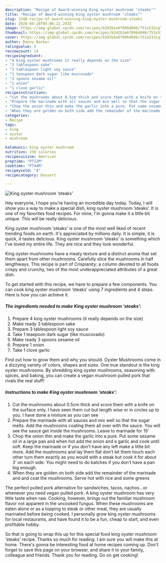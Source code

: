 ```yaml
---
description: "Recipe of Award-winning King oyster mushroom ‘steaks’"
title: "Recipe of Award-winning King oyster mushroom ‘steaks’"
slug: 1348-recipe-of-award-winning-king-oyster-mushroom-steaks
date: 2020-04-28T05:06:22.243Z
image: https://img-global.cpcdn.com/recipes/b342b1e6f896d046/751x532cq70/king-oyster-mushroom-steaks-recipe-main-photo.jpg
thumbnail: https://img-global.cpcdn.com/recipes/b342b1e6f896d046/751x532cq70/king-oyster-mushroom-steaks-recipe-main-photo.jpg
cover: https://img-global.cpcdn.com/recipes/b342b1e6f896d046/751x532cq70/king-oyster-mushroom-steaks-recipe-main-photo.jpg
author: Danny Barker
ratingvalue: 5
reviewcount: 14
recipeingredient:
- "4 king oyster mushrooms it really depends on the size"
- "3 tablespoon sake"
- "3 tablespoon light soy sauce"
- "1 teaspoon dark sugar like muscovado"
- "3 spoons sesame oil"
- "1 onion"
- "1 clove garlic"
recipeinstructions:
- "Cut the mushrooms about 0.5cm thick and score them with a knife on the surface only. I have seen them cut but length wise or in circles up to you. I have done a mixture as you can see"
- "Prepare the marinade with all sauces and mix well so that the sugar melts. Add the mushrooms coating them all over with the sauce. You will see the sauce get inside the mushrooms. Leave to marinade for 15’"
- "Chop the onion thin and make the garlic into a pure. Put some sesame oil in a large pan and when hot add the onion and e garlic and cook until soft. Keep the marinade or if you don’t have any left make a little bit more. Add the mushrooms and lay them flat don’t let them touch each other turn them exactly as you would with a steak but cook it for about 3’ on each side. You might need to do batches if you don’t have a pan big enough."
- "When they are golden on both side add the remainder of the marinade and and coat the mushrooms. Serve hot with rice and some greens"
categories:
- Recipe
tags:
- king
- oyster
- mushroom

katakunci: king oyster mushroom 
nutrition: 259 calories
recipecuisine: American
preptime: "PT12M"
cooktime: "PT44M"
recipeyield: "4"
recipecategory: Dessert

---
```



![King oyster mushroom ‘steaks’](https://img-global.cpcdn.com/recipes/b342b1e6f896d046/751x532cq70/king-oyster-mushroom-steaks-recipe-main-photo.jpg)

Hey everyone, I hope you're having an incredible day today. Today, I will show you a way to make a special dish, king oyster mushroom ‘steaks’. It is one of my favorites food recipes. For mine, I'm gonna make it a little bit unique. This will be really delicious.

King oyster mushroom ‘steaks’ is one of the most well liked of recent trending foods on earth. It's appreciated by millions daily. It is simple, it is quick, it tastes delicious. King oyster mushroom ‘steaks’ is something which I've loved my entire life. They are nice and they look wonderful.

King oyster mushrooms have a meaty texture and a distinct aroma that set them apart from other mushrooms. Carefully slice the mushrooms in half lengthways. This recipe is part of Crispianity: a column devoted to all foods crispy and crunchy, two of the most underappreciated attributes of a great dish.


To get started with this recipe, we have to prepare a few components. You can cook king oyster mushroom ‘steaks’ using 7 ingredients and 4 steps. Here is how you can achieve it.

<!--inarticleads1-->

##### The ingredients needed to make King oyster mushroom ‘steaks’:

1. Prepare 4 king oyster mushrooms (it really depends on the size)
1. Make ready 3 tablespoon sake
1. Prepare 3 tablespoon light soy sauce
1. Take 1 teaspoon dark sugar (like muscovado)
1. Make ready 3 spoons sesame oil
1. Prepare 1 onion
1. Take 1 clove garlic


Find out how to grow them and why you should. Oyster Mushrooms come in a dizzying variety of colors, shapes and sizes. One true standout is the king oyster mushrooms. By shredding king oyster mushrooms, seasoning with spices, and baking, you can create a vegan mushroom pulled pork that rivals the real stuff! 

<!--inarticleads2-->

##### Instructions to make King oyster mushroom ‘steaks’:

1. Cut the mushrooms about 0.5cm thick and score them with a knife on the surface only. I have seen them cut but length wise or in circles up to you. I have done a mixture as you can see
1. Prepare the marinade with all sauces and mix well so that the sugar melts. Add the mushrooms coating them all over with the sauce. You will see the sauce get inside the mushrooms. Leave to marinade for 15’
1. Chop the onion thin and make the garlic into a pure. Put some sesame oil in a large pan and when hot add the onion and e garlic and cook until soft. Keep the marinade or if you don’t have any left make a little bit more. Add the mushrooms and lay them flat don’t let them touch each other turn them exactly as you would with a steak but cook it for about 3’ on each side. You might need to do batches if you don’t have a pan big enough.
1. When they are golden on both side add the remainder of the marinade and and coat the mushrooms. Serve hot with rice and some greens


The perfect pulled pork alternative for sandwiches, tacos, nachos…or whenever you need vegan pulled pork. A king oyster mushroom has very little taste when raw. Cooking, however, brings out the familiar mushroom flavor not apparent in the uncooked fungus. When these mushrooms are eaten alone or as a topping to steak or other meat, they are usually marinated before being cooked. I personally grow king oyster mushrooms for local restaurants, and have found it to be a fun, cheap to start, and even profitable hobby. 

So that is going to wrap this up for this special food king oyster mushroom ‘steaks’ recipe. Thanks so much for reading. I am sure you will make this at home. There's gonna be interesting food at home recipes coming up. Don't forget to save this page on your browser, and share it to your family, colleague and friends. Thank you for reading. Go on get cooking!
